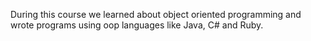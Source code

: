 During this course we learned about object oriented programming and wrote programs using oop languages like Java, C# and Ruby.
